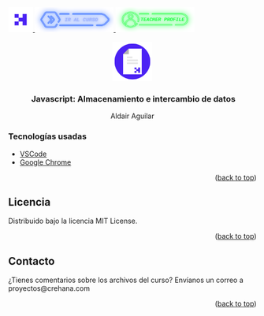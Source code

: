 <div id="top"> <a href="https://www.crehana.com"><img src="images/logo.png" alt="Logo" width="50" height="50">    </a>    <a href="https://www.crehana.com/clases/v2/13139/detalle/">        <img src="images/curso.png" alt="Logo" width="160" height="50">    </a>    <a href="https://mx.linkedin.com/in/hectoraldairaguilar">        <img src="images/teacher.png" alt="Logo" width="160" height="50">    </a>    </div>    <!-- PROJECT LOGO -->    <br />    <div align="center">    <a href="https://github.com/crehana-studentxp/Javascript_almacenamiento_intercambio_datos-Aldair_Aguilar">        <img src="images/project.png" alt="Logo" width="80" height="80">    </a>    <h3 align="center"> Javascript: Almacenamiento e intercambio de datos</h3>    <p align="center">Aldair Aguilar    </div>    <h3> Tecnologías usadas </h3>

* [VSCode](https://code.visualstudio.com/)
* [Google Chrome](https://www.google.com/intl/es-419/chrome/) 

 
<p align="right">(<a href="#top">back to top</a>)</p>    <!-- LICENSE -->    <h2> Licencia </h2>   Distribuido bajo la licencia MIT License.     <p align="right">(<a href="#top">back to top</a>)</p>    <!-- CONTACT -->    <h2> Contacto </h2>   ¿Tienes comentarios sobre los archivos del curso? Envíanos un correo a proyectos@crehana.com    <p align="right">(<a href="#top">back to top</a>)</p>

